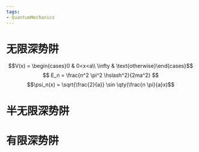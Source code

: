 ```yaml
---
tags:
- QuantumMechanics
---
```


# 无限深势阱

$$V(x) = \begin{cases}0 & 0<x<a\\
\infty & \text{otherwise}\end{cases}$$
$$
E_n = \frac{n^2 \pi^2 \hslash^2}{2ma^2}
$$
$$\psi_n(x) = \sqrt{\frac{2}{a}} \sin \qty(\frac{n \pi}{a}x)$$





# 半无限深势阱

# 有限深势阱


